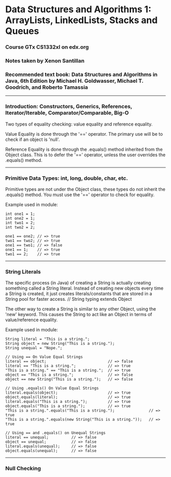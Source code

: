 # Data Structures and Algorithms 1: ArrayLists, LinkedLists, Stacks and Queues

### Course GTx CS1332xl on edx.org 
### Notes taken by Xenon Santillan

### Recommended text book: Data Structures and Algorithms in Java, 6th Edition by Michael H. Goldwasser, Michael T. Goodrich, and Roberto Tamassia
--------------------------------------------------------
### Introduction: Constructors, Generics, References, Iterator/Iterable, Comparator/Comparable, Big-O

Two types of equality checking: value equality and reference equality.

Value Equality is done through the '==' operator. The primary use will be to check if an object is 'null'.

Reference Equality is done through the .equals() method inherited from the Object class. This is to defer the '==' operator, unless the user overrides the .equals() method.

----------------------------------------------------------------
### Primitive Data Types: int, long, double, char, etc.

Primitive types are not under the Object class, these types do not inherit the .equals() method. You must use the '==' operator to check for equality.

Example used in module:
```
int one1 = 1;
int one2 = 1;
int two1 = 2;
int two2 = 2;

one1 == one2; // => true
two1 == two2; // => true
one1 == two1; // => false
one1 == 1;    // => true
two1 == 2;    // => true
```

----------------------------------------------------------------
### String Literals

The specific process (in Java) of creating a String is actually creating something called a String literal. Instead of creating new objects every time a String is created, it just creates literals/constants that are stored in a String pool for faster access. 
// String typing extends Object

The other way to create a String is similar to any other Object, using the 'new' keyword. This causes the String to act like an Object in terms of value/reference equality.

Example used in module:
```
String literal = "This is a string.";
String object = new String("This is a string.");
String unequal = "Nope.";

// Using == On Value Equal Strings
literal == object;                           // => false
literal == "This is a string.";              // => true
"This is a string." == "This is a string.";  // => true
object == "This is a string.";               // => false
object == new String("This is a string.");   // => false

// Using .equals() On Value Equal Strings
literal.equals(object);                      // => true
object.equals(literal);                      // => true
literal.equals("This is a string.");         // => true
object.equals("This is a string.");          // => true
"This is a string.".equals("This is a string.");               // => true
"This is a string.".equals(new String("This is a string."));   // => true

// Using == and .equals() on Unequal Strings
literal == unequal;          // => false
object == unequal;           // => false
literal.equals(unequal);     // => false
object.equals(unequal);      // => false
```
----------------------------------------------------------------
### Null Checking